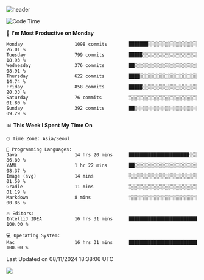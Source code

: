 ![header](https://capsule-render.vercel.app/api?type=Egg&color=timeAuto&height=300&section=header&text=PoPo&fontSize=90&animation=fadeIn)

  <!--START_SECTION:waka-->
![Code Time](http://img.shields.io/badge/Code%20Time-2%2C108%20hrs%2012%20mins-blue)

📅 **I'm Most Productive on Monday** 

```text
Monday                   1098 commits        ███████░░░░░░░░░░░░░░░░░░   26.01 % 
Tuesday                  799 commits         █████░░░░░░░░░░░░░░░░░░░░   18.93 % 
Wednesday                376 commits         ██░░░░░░░░░░░░░░░░░░░░░░░   08.91 % 
Thursday                 622 commits         ████░░░░░░░░░░░░░░░░░░░░░   14.74 % 
Friday                   858 commits         █████░░░░░░░░░░░░░░░░░░░░   20.33 % 
Saturday                 76 commits          ░░░░░░░░░░░░░░░░░░░░░░░░░   01.80 % 
Sunday                   392 commits         ██░░░░░░░░░░░░░░░░░░░░░░░   09.29 % 
```


📊 **This Week I Spent My Time On** 

```text
🕑︎ Time Zone: Asia/Seoul

💬 Programming Languages: 
Java                     14 hrs 20 mins      ██████████████████████░░░   86.80 % 
YAML                     1 hr 22 mins        ██░░░░░░░░░░░░░░░░░░░░░░░   08.37 % 
Image (svg)              14 mins             ░░░░░░░░░░░░░░░░░░░░░░░░░   01.50 % 
Gradle                   11 mins             ░░░░░░░░░░░░░░░░░░░░░░░░░   01.19 % 
Markdown                 8 mins              ░░░░░░░░░░░░░░░░░░░░░░░░░   00.86 % 

🔥 Editors: 
IntelliJ IDEA            16 hrs 31 mins      █████████████████████████   100.00 % 

💻 Operating System: 
Mac                      16 hrs 31 mins      █████████████████████████   100.00 % 
```


 Last Updated on 08/11/2024 18:38:06 UTC
<!--END_SECTION:waka-->



<img src="https://capsule-render.vercel.app/api?type=Egg&color=timeAuto&height=300&section=footer&text=PoPo&fontSize=90&animation=fadeIn&reversal=true" />
